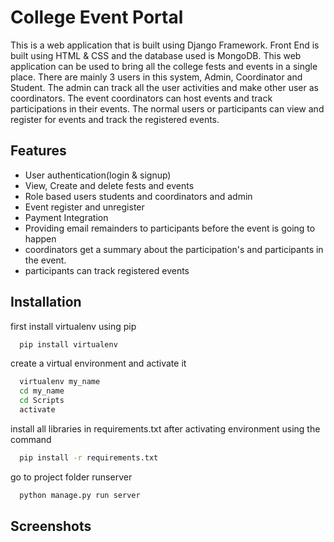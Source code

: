 
# College Event Portal

This is a web application that is built using Django Framework. Front End is built using HTML & CSS and the database used is MongoDB. This web application can be used to bring all the college fests and events in a single place. There are mainly 3 users in this system, Admin, Coordinator and Student. The admin can track all the user activities and make other user as coordinators. The event coordinators can host events and track participations in their events. The normal users or participants can view and register for events and track the registered events.




## Features

- User authentication(login & signup)
- View, Create and delete fests and events
- Role based users students and coordinators and admin
- Event register and unregister
- Payment Integration
- Providing email remainders to participants before the event is going to happen
- coordinators get a summary about the participation's and participants in the event.
- participants can track registered events


## Installation

first install virtualenv using pip

```bash
  pip install virtualenv
```

create a virtual environment and activate it

```bash
  virtualenv my_name
  cd my_name
  cd Scripts
  activate
```

install all libraries in requirements.txt after activating environment using the command

```bash
  pip install -r requirements.txt
```

go to project folder runserver
```bash
  python manage.py run server
```

## Screenshots

